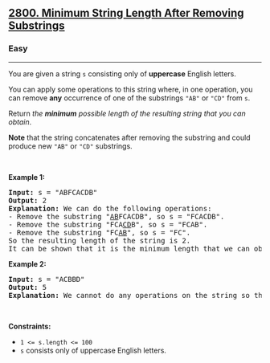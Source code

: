 <h2><a href="https://leetcode.com/problems/minimum-string-length-after-removing-substrings/?envType=daily-question&envId=2024-10-07">2800. Minimum String Length After Removing Substrings</a></h2><h3>Easy</h3><hr><p>You are given a string <code>s</code> consisting only of <strong>uppercase</strong> English letters.</p>

<p>You can apply some operations to this string where, in one operation, you can remove <strong>any</strong> occurrence of one of the substrings <code>&quot;AB&quot;</code> or <code>&quot;CD&quot;</code> from <code>s</code>.</p>

<p>Return <em>the <strong>minimum</strong> possible length of the resulting string that you can obtain</em>.</p>

<p><strong>Note</strong> that the string concatenates after removing the substring and could produce new <code>&quot;AB&quot;</code> or <code>&quot;CD&quot;</code> substrings.</p>

<p>&nbsp;</p>
<p><strong class="example">Example 1:</strong></p>

<pre>
<strong>Input:</strong> s = &quot;ABFCACDB&quot;
<strong>Output:</strong> 2
<strong>Explanation:</strong> We can do the following operations:
- Remove the substring &quot;<u>AB</u>FCACDB&quot;, so s = &quot;FCACDB&quot;.
- Remove the substring &quot;FCA<u>CD</u>B&quot;, so s = &quot;FCAB&quot;.
- Remove the substring &quot;FC<u>AB</u>&quot;, so s = &quot;FC&quot;.
So the resulting length of the string is 2.
It can be shown that it is the minimum length that we can obtain.</pre>

<p><strong class="example">Example 2:</strong></p>

<pre>
<strong>Input:</strong> s = &quot;ACBBD&quot;
<strong>Output:</strong> 5
<strong>Explanation:</strong> We cannot do any operations on the string so the length remains the same.
</pre>

<p>&nbsp;</p>
<p><strong>Constraints:</strong></p>

<ul>
	<li><code>1 &lt;= s.length &lt;= 100</code></li>
	<li><code>s</code>&nbsp;consists only of uppercase English letters.</li>
</ul>
